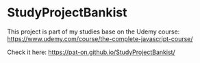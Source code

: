 # StudyProjectBankist

This project is part of my studies base on the Udemy course: https://www.udemy.com/course/the-complete-javascript-course/

Check it here: https://pat-on.github.io/StudyProjectBankist/
